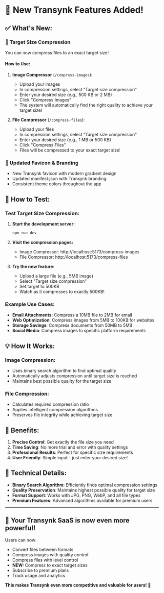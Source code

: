 # 🎉 New Transynk Features Added!

## ✅ **What's New:**

### 🎯 **Target Size Compression**
You can now compress files to an exact target size!

#### **How to Use:**

1. **Image Compressor** (`/compress-images`):
   - Upload your images
   - In compression settings, select "Target size compression"
   - Enter your desired size (e.g., 500 KB or 2 MB)
   - Click "Compress Images"
   - The system will automatically find the right quality to achieve your target size!

2. **File Compressor** (`/compress-files`):
   - Upload your files
   - In compression settings, select "Target size compression"
   - Enter your desired size (e.g., 1 MB or 500 KB)
   - Click "Compress Files"
   - Files will be compressed to your exact target size!

### 🎨 **Updated Favicon & Branding**
- New Transynk favicon with modern gradient design
- Updated manifest.json with Transynk branding
- Consistent theme colors throughout the app

## 🚀 **How to Test:**

### **Test Target Size Compression:**

1. **Start the development server:**
   ```bash
   npm run dev
   ```

2. **Visit the compression pages:**
   - Image Compressor: http://localhost:5173/compress-images
   - File Compressor: http://localhost:5173/compress-files

3. **Try the new feature:**
   - Upload a large file (e.g., 5MB image)
   - Select "Target size compression"
   - Set target to 500KB
   - Watch as it compresses to exactly 500KB!

### **Example Use Cases:**

- **Email Attachments**: Compress a 10MB file to 2MB for email
- **Web Optimization**: Compress images from 5MB to 100KB for websites
- **Storage Savings**: Compress documents from 50MB to 5MB
- **Social Media**: Compress images to specific platform requirements

## 💡 **How It Works:**

### **Image Compression:**
- Uses binary search algorithm to find optimal quality
- Automatically adjusts compression until target size is reached
- Maintains best possible quality for the target size

### **File Compression:**
- Calculates required compression ratio
- Applies intelligent compression algorithms
- Preserves file integrity while achieving target size

## 🎯 **Benefits:**

1. **Precise Control**: Get exactly the file size you need
2. **Time Saving**: No more trial and error with quality settings
3. **Professional Results**: Perfect for specific size requirements
4. **User Friendly**: Simple input - just enter your desired size!

## 🔧 **Technical Details:**

- **Binary Search Algorithm**: Efficiently finds optimal compression settings
- **Quality Preservation**: Maintains highest possible quality for target size
- **Format Support**: Works with JPG, PNG, WebP, and all file types
- **Premium Features**: Advanced algorithms available for premium users

---

## 🎉 **Your Transynk SaaS is now even more powerful!**

Users can now:
- Convert files between formats
- Compress images with quality control
- Compress files with level control
- **NEW:** Compress to exact target sizes
- Subscribe to premium plans
- Track usage and analytics

**This makes Transynk even more competitive and valuable for users!** 🚀